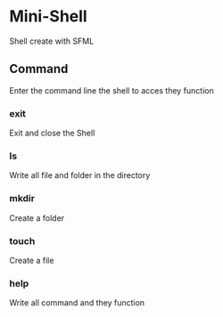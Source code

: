 # Mini-Shell

Shell create with SFML

## Command
Enter the command line the shell to acces they function
### exit
Exit and close the Shell
### ls
Write all file and folder in the directory
### mkdir 
Create a folder
### touch 
Create a file
### help
Write all command and they function